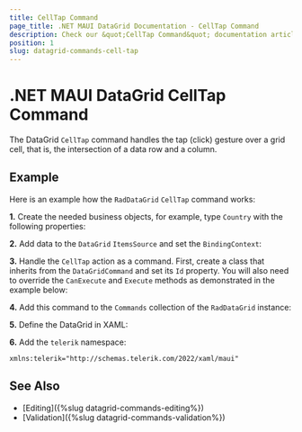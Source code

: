 ```yaml
---
title: CellTap Command
page_title: .NET MAUI DataGrid Documentation - CellTap Command
description: Check our &quot;CellTap Command&quot; documentation article for Telerik DataGrid for .NET MAUI control.
position: 1
slug: datagrid-commands-cell-tap
---
```


# .NET MAUI DataGrid CellTap Command

The DataGrid `CellTap` command handles the tap (click) gesture over a grid cell, that is, the intersection of a data row and a column.

## Example

Here is an example how the `RadDataGrid` `CellTap` command works:

**1.** Create the needed business objects, for example, type `Country` with the following properties:

<snippet id='datagrid-commands-celltap-businessobject'/>

**2.** Add data to the `DataGrid` `ItemsSource` and set the `BindingContext`:

 <snippet id='datagrid-commands-celltap-data'/>

**3.** Handle the `CellTap` action as a command. First, create a class that inherits from the `DataGridCommand` and set its `Id` property. You will also need to override the `CanExecute` and `Execute` methods as demonstrated in the example below:

 <snippet id='datagrid-commands-celltap'/>

**4.** Add this command to the `Commands` collection of the `RadDataGrid` instance:

<snippet id='datagrid-commands-cetttap-add'/>

**5.** Define the DataGrid in XAML:

<snippet id='datagrid-commands-celltap-xaml'/>

**6.** Add the `telerik` namespace:

```XAML
xmlns:telerik="http://schemas.telerik.com/2022/xaml/maui"
```

## See Also

- [Editing]({%slug datagrid-commands-editing%})
- [Validation]({%slug datagrid-commands-validation%})
